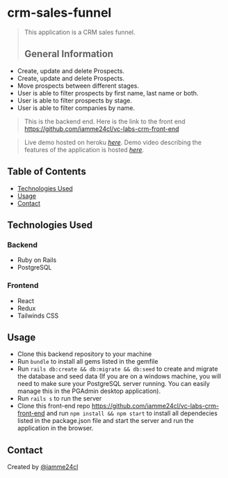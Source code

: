 # crm-sales-funnel
> This application is a CRM sales funnel.
> ## General Information
- Create, update and delete Prospects.
- Create, update and delete Prospects.
- Move prospects between different stages.
- User is able to filter prospects by first name, last name or both.
- User is able to filter prospects by stage.
- User is able to filter companies by name.

> This is the backend end. Here is the link to the front end https://github.com/iamme24cl/vc-labs-crm-front-end

> Live demo hosted on heroku [_here_](https://vc-labs-crm-sales-funnel.netlify.app/). 
> Demo video describing the features of the application is hosted [_here_](https://www.loom.com/share/f7259cc7a8874dd3af64b6c57cbd8dec).

## Table of Contents
* [Technologies Used](#technologies-used)
* [Usage](#usage)
* [Contact](#contact)

## Technologies Used
### Backend 
* Ruby on Rails
* PostgreSQL
### Frontend
* React
* Redux
* Tailwinds CSS

## Usage
* Clone this backend repository to your machine 
* Run `bundle` to install all gems listed in the gemfile
* Run `rails db:create && db:migrate && db:seed` to create and migrate the database and seed data (If you are on a windows machine, you will need to make sure your PostgreSQL server running. You can easily manage this in the PGAdmin desktop application).
* Run `rails s` to run the server
* Clone this front-end repo https://github.com/iamme24cl/vc-labs-crm-front-end and run `npm install && npm start` to install all dependecies listed in the package.json file and start the server and run the application in the browser.


## Contact
Created by [@iamme24cl](https://github.com/iamme24cl) 
